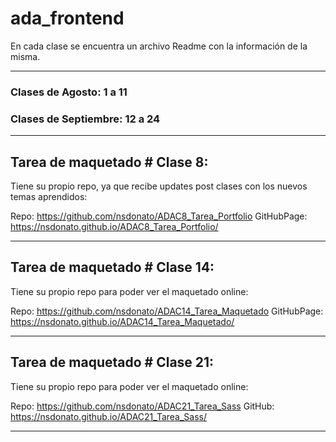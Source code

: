 # ada_frontend

En cada clase se encuentra un archivo Readme con la información de la misma.

--------------------------------------------------------------------------------------------------------------

### Clases de Agosto: 1 a 11
### Clases de Septiembre: 12 a 24

--------------------------------------------------------------------------------------------------------------

## Tarea de maquetado # Clase 8: 

Tiene su propio repo, ya que recibe updates post clases con los nuevos temas aprendidos:

Repo: https://github.com/nsdonato/ADAC8_Tarea_Portfolio
GitHubPage: https://nsdonato.github.io/ADAC8_Tarea_Portfolio/

--------------------------------------------------------------------------------------------------------------

## Tarea de maquetado # Clase 14: 

Tiene su propio repo para poder ver el maquetado online:

Repo: https://github.com/nsdonato/ADAC14_Tarea_Maquetado
GitHubPage: https://nsdonato.github.io/ADAC14_Tarea_Maquetado/

--------------------------------------------------------------------------------------------------------------

## Tarea de maquetado # Clase 21: 

Tiene su propio repo para poder ver el maquetado online:

Repo: https://github.com/nsdonato/ADAC21_Tarea_Sass
GitHub: https://nsdonato.github.io/ADAC21_Tarea_Sass/

--------------------------------------------------------------------------------------------------------------
